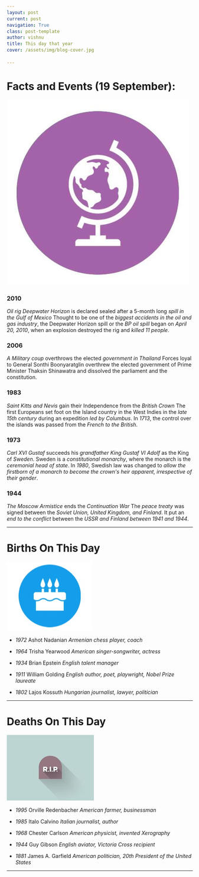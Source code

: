 ```yaml
---
layout: post
current: post
navigation: True
class: post-template
author: vishnu
title: This day that year
cover: /assets/img/blog-cover.jpg

---
```

# Facts and Events (19 September):

![Fact](/assets/img/blog/fact.jpg)

### 2010
*Oil rig Deepwater Horizon* is declared sealed after a 5-month long *spill in the Gulf of Mexico*
Thought to be one of the *biggest accidents in the oil and gas industry*, the Deepwater Horizon spill or the *BP oil spill* began on *April 20, 2010*, when an explosion destroyed the rig and *killed 11 people*.

### 2006
*A Military coup* overthrows the elected *government in Thailand*
Forces loyal to General Sonthi Boonyaratglin overthrew the elected government of Prime Minister Thaksin Shinawatra and dissolved the parliament and the constitution.

### 1983
*Saint Kitts and Nevis* gain their Independence from the *British Crown*
The first Europeans set foot on the Island country in the West Indies in the *late 15th century* during an expedition *led by Columbus*. In *1713*, the control over the islands was passed from the *French to the British*.

### 1973
*Carl XVI Gustaf* succeeds his *grandfather King Gustaf VI Adolf* as the King of *Sweden*.
Sweden is a *constitutional monarchy*, where the monarch is the *ceremonial head of state*. In *1980*, Swedish law was changed to *allow the firstborn of a monarch to become the crown's heir apparent, irrespective of their gender*.

### 1944
*The Moscow Armistice* ends the *Continuation War*
The *peace treaty* was signed between the *Soviet Union, United Kingdom, and Finland*. It put an *end to the conflict* between the *USSR and Finland between 1941 and 1944*.


---
# Births On This Day

![Bday](/assets/img/blog/bday.jpg)

* *1972* Ashot Nadanian
*Armenian chess player, coach*

* *1964* Trisha Yearwood
*American singer-songwriter, actress*

* *1934* Brian Epstein
*English talent manager*

* *1911* William Golding
*English author, poet, playwright, Nobel Prize laureate*

* *1802* Lajos Kossuth
*Hungarian journalist, lawyer, politician*

---

# Deaths On This Day

![Rip](/assets/img/blog/rip.jpg)

* *1995* Orville Redenbacher
*American farmer, businessman*

* *1985* Italo Calvino
*Italian journalist, author*

* *1968* Chester Carlson
*American physicist, invented Xerography*

* *1944* Guy Gibson
*English aviator, Victoria Cross recipient*

* *1881* James A. Garfield
*American politician, 20th President of the United States*

---
